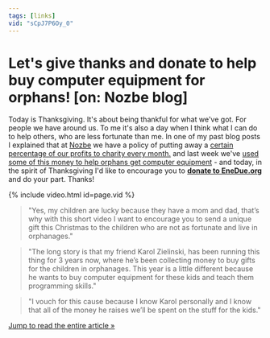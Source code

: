 ```yaml
---
tags: [links]
vid: "sCpJ7P6Oy_0"
---
```


# Let's give thanks and donate to help buy computer equipment for orphans! [on: Nozbe blog]

Today is Thanksgiving. It's about being thankful for what we've got. For people we have around us. To me it's also a day when I think what I can do to help others, who are less fortunate than me. In one of my past blog posts I explained that at [Nozbe][n] we have a policy of putting away a [certain percentage of our profits to charity every month.](/charity) and last week we've [used some of this money to help orphans get computer equipment][s] - and today, in the spirit of Thanksgiving I'd like to encourage you to **[donate to EneDue.org][e]** and do your part. Thanks!

{% include video.html id=page.vid %}

<!--More-->

> "Yes, my children are lucky because they have a mom and dad, that’s why with this short video I want to encourage you to send a unique gift this Christmas to the children who are not as fortunate and live in orphanages."

> "The long story is that my friend Karol Zielinski, has been running this thing for 3 years now, where he’s been collecting money to buy gifts for the children in orphanages. This year is a little different because he wants to buy computer equipment for these kids and teach them programming skills."

> "I vouch for this cause because I know Karol personally and I know that all of the money he raises we’ll be spent on the stuff for the kids."

[Jump to read the entire article »][s]

[e]: http://enedue.org/donate
[s]: https://nozbe.com/blog/orphans/
[i]: http://iMagazine.pl
[b]: https://nozbe.com/blog/
[n]: https://michael.gratis/nozbe
[o]: https://michael.gratis/ipadonly/
[p]: http://productivemag.com/